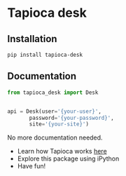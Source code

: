 # Tapioca desk

## Installation
```
pip install tapioca-desk
```

## Documentation
``` python
from tapioca_desk import Desk


api = Desk(user='{your-user}',
	   password='{your-password}',
	   site='{your-site}')

```

No more documentation needed.

- Learn how Tapioca works [here](http://tapioca-wrapper.readthedocs.org/en/stable/quickstart.html)
- Explore this package using iPython
- Have fun!
